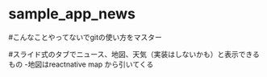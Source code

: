 # sample_app_news

#こんなことやってないでgitの使い方をマスター

#スライド式のタブでニュース、地図、天気（実装はしないかも）と表示できるもの
-地図はreactnative map から引いてくる
